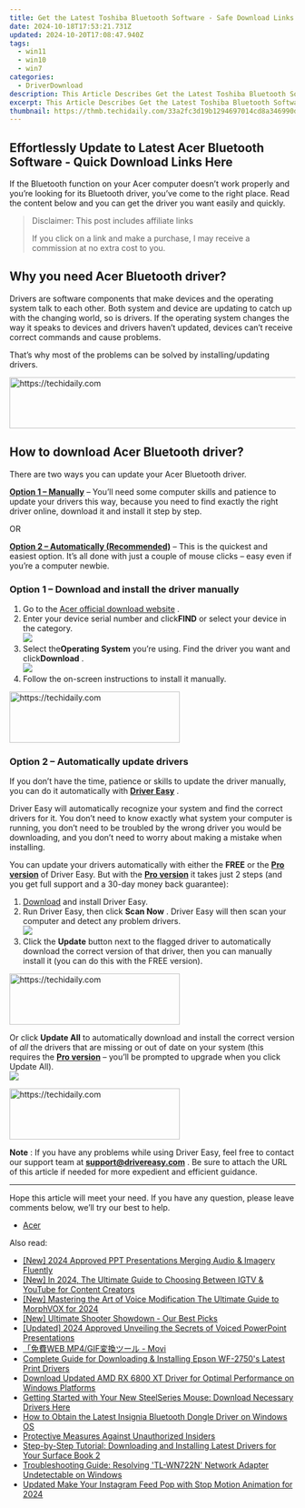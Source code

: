 ```yaml
---
title: Get the Latest Toshiba Bluetooth Software - Safe Download Links Here!
date: 2024-10-18T17:53:21.731Z
updated: 2024-10-20T17:08:47.940Z
tags:
  - win11
  - win10
  - win7
categories:
  - DriverDownload
description: This Article Describes Get the Latest Toshiba Bluetooth Software - Safe Download Links Here!
excerpt: This Article Describes Get the Latest Toshiba Bluetooth Software - Safe Download Links Here!
thumbnail: https://thmb.techidaily.com/33a2fc3d19b1294697014cd8a346990d81bbe0b373b3c35d45e36e3b5fdd2147.jpg
---
```


## Effortlessly Update to Latest Acer Bluetooth Software - Quick Download Links Here

If the Bluetooth function on your Acer computer doesn’t work properly and you’re looking for its Bluetooth driver, you’ve come to the right place. Read the content below and you can get the driver you want easily and quickly.

>  Disclaimer: This post includes affiliate links
>
>  If you click on a link and make a purchase, I may receive a commission at no extra cost to you.
>

## Why you need Acer Bluetooth driver?

 Drivers are software components that make devices and the operating system talk to each other. Both system and device are updating to catch up with the changing world, so is drivers. If the operating system changes the way it speaks to devices and drivers haven’t updated, devices can’t receive correct commands and cause problems.

 That’s why most of the problems can be solved by installing/updating drivers.

<!-- affiliate ads begin -->
<a href="https://appsumo.8odi.net/c/5597632/2043593/7443" target="_top" id="2043593">
  <img src="//a.impactradius-go.com/display-ad/7443-2043593" border="0" alt="https://techidaily.com" width="728" height="90"/>
</a>
<img height="0" width="0" src="https://appsumo.8odi.net/i/5597632/2043593/7443" style="position:absolute;visibility:hidden;" border="0" />
<!-- affiliate ads end -->

## How to download Acer Bluetooth driver?

There are two ways you can update your Acer Bluetooth driver.

**[Option 1 – Manually](https://tools.techidaily.com/drivereasy/download/)**  – You’ll need some computer skills and patience to update your drivers this way, because you need to find exactly the right driver online, download it and install it step by step.

OR

**[Option 2 – Automatically (Recommended)](https://www.drivereasy.com/knowledge/download-acer-bluetooth-driver-quickly-easily/#op2)**  – This is the quickest and easiest option. It’s all done with just a couple of mouse clicks – easy even if you’re a computer newbie.

### **Option 1 –** **Download and install the driver manually**

1. Go to the[](https://www.amd.com/en/support) [Acer official download website](https://www.acer.com/ac/en/US/content/drivers) .
2. Enter your device serial number and click**FIND** or select your device in the category.  
![](https://images.drivereasy.com/wp-content/uploads/2019/11/acer.jpg)
3. Select the**Operating System** you’re using. Find the driver you want and click**Download** .  
![](https://images.drivereasy.com/wp-content/uploads/2019/11/download.jpg)
4. Follow the on-screen instructions to install it manually.

<!-- affiliate ads begin -->
<a href="https://aligracehair.sjv.io/c/5597632/1925565/19272" target="_top" id="1925565">
  <img src="//a.impactradius-go.com/display-ad/19272-1925565" border="0" alt="https://techidaily.com" width="300" height="90"/>
</a>
<img height="0" width="0" src="https://aligracehair.sjv.io/i/5597632/1925565/19272" style="position:absolute;visibility:hidden;" border="0" />
<!-- affiliate ads end -->

### **Option 2 – Automatically update drivers**

 If you don’t have the time, patience or skills to update the driver manually, you can do it automatically with **[Driver Easy](https://tools.techidaily.com/drivereasy/download/)**  .

 Driver Easy will automatically recognize your system and find the correct drivers for it. You don’t need to know exactly what system your computer is running, you don’t need to be troubled by the wrong driver you would be downloading, and you don’t need to worry about making a mistake when installing.

 You can update your drivers automatically with either the **FREE** or the **[Pro version](https://tools.techidaily.com/drivereasy/download/)**  of Driver Easy. But with the **[Pro version](https://tools.techidaily.com/drivereasy/download/)**  it takes just 2 steps (and you get full support and a 30-day money back guarantee):

1. [Download](https://tools.techidaily.com/drivereasy/download/) and install Driver Easy.
2. Run Driver Easy, then click **Scan Now** . Driver Easy will then scan your computer and detect any problem drivers.  
![](https://images.drivereasy.com/wp-content/uploads/2019/10/12a.jpg)
3. Click the **Update**  button next to the flagged driver to automatically download the correct version of that driver, then you can manually install it (you can do this with the FREE version).  

<!-- affiliate ads begin -->
<a href="https://laganoo.pxf.io/c/5597632/1657395/16446" target="_top" id="1657395">
  <img src="//a.impactradius-go.com/display-ad/16446-1657395" border="0" alt="https://techidaily.com" width="300" height="90"/>
</a>
<img height="0" width="0" src="https://laganoo.pxf.io/i/5597632/1657395/16446" style="position:absolute;visibility:hidden;" border="0" />
<!-- affiliate ads end -->

 Or click **Update All** to automatically download and install the correct version of _all_ the drivers that are missing or out of date on your system (this requires the **[Pro version](https://tools.techidaily.com/drivereasy/download/)**  – you’ll be prompted to upgrade when you click Update All).  
![](https://images.drivereasy.com/wp-content/uploads/2019/11/Bluetooth.jpg)

<!-- affiliate ads begin -->
<a href="https://dhgate.sjv.io/c/5597632/2106655/12108" target="_top" id="2106655">
  <img src="//a.impactradius-go.com/display-ad/12108-2106655" border="0" alt="https://techidaily.com" width="300" height="90"/>
</a>
<img height="0" width="0" src="https://dhgate.sjv.io/i/5597632/2106655/12108" style="position:absolute;visibility:hidden;" border="0" />
<!-- affiliate ads end -->

**Note** : If you have any problems while using Driver Easy, feel free to contact our support team at **[support@drivereasy.com](https://tools.techidaily.com/drivereasy/download/)**  . Be sure to attach the URL of this article if needed for more expedient and efficient guidance.

---

 Hope this article will meet your need. If you have any question, please leave comments below, we’ll try our best to help.

* [Acer](https://tools.techidaily.com/drivereasy/download/)

<ins class="adsbygoogle"
     style="display:block"
     data-ad-format="autorelaxed"
     data-ad-client="ca-pub-7571918770474297"
     data-ad-slot="1223367746"></ins>

<ins class="adsbygoogle"
     style="display:block"
     data-ad-client="ca-pub-7571918770474297"
     data-ad-slot="8358498916"
     data-ad-format="auto"
     data-full-width-responsive="true"></ins>

<span class="atpl-alsoreadstyle">Also read:</span>
<div><ul>
<li><a href="https://screen-mirroring-recording.techidaily.com/new-2024-approved-ppt-presentations-merging-audio-and-imagery-fluently/"><u>[New] 2024 Approved PPT Presentations Merging Audio & Imagery Fluently</u></a></li>
<li><a href="https://youtube-data.techidaily.com/n-2024-the-ultimate-guide-to-choosing-between-igtv-and-youtube-for-content-creators/"><u>[New] In 2024, The Ultimate Guide to Choosing Between IGTV & YouTube for Content Creators</u></a></li>
<li><a href="https://fox-glue.techidaily.com/new-mastering-the-art-of-voice-modification-the-ultimate-guide-to-morphvox-for-2024/"><u>[New] Mastering the Art of Voice Modification The Ultimate Guide to MorphVOX for 2024</u></a></li>
<li><a href="https://desktop-recording.techidaily.com/new-ultimate-shooter-showdown-our-best-picks/"><u>[New] Ultimate Shooter Showdown - Our Best Picks</u></a></li>
<li><a href="https://desktop-recording.techidaily.com/updated-2024-approved-unveiling-the-secrets-of-voiced-powerpoint-presentations/"><u>[Updated] 2024 Approved Unveiling the Secrets of Voiced PowerPoint Presentations</u></a></li>
<li><a href="https://solve-helper.techidaily.com/web-mp4gif-movi/"><u>「免費WEB MP4/GIF変換ツール - Movi</u></a></li>
<li><a href="https://win-amazing.techidaily.com/complete-guide-for-downloading-and-installing-epson-wf-2750s-latest-print-drivers/"><u>Complete Guide for Downloading & Installing Epson WF-2750's Latest Print Drivers</u></a></li>
<li><a href="https://win-amazing.techidaily.com/download-updated-amd-rx-6800-xt-driver-for-optimal-performance-on-windows-platforms/"><u>Download Updated AMD RX 6800 XT Driver for Optimal Performance on Windows Platforms</u></a></li>
<li><a href="https://win-amazing.techidaily.com/getting-started-with-your-new-steelseries-mouse-download-necessary-drivers-here/"><u>Getting Started with Your New SteelSeries Mouse: Download Necessary Drivers Here</u></a></li>
<li><a href="https://win-amazing.techidaily.com/how-to-obtain-the-latest-insignia-bluetooth-dongle-driver-on-windows-os/"><u>How to Obtain the Latest Insignia Bluetooth Dongle Driver on Windows OS</u></a></li>
<li><a href="https://win11.techidaily.com/protective-measures-against-unauthorized-insiders/"><u>Protective Measures Against Unauthorized Insiders</u></a></li>
<li><a href="https://win-amazing.techidaily.com/step-by-step-tutorial-downloading-and-installing-latest-drivers-for-your-surface-book-2/"><u>Step-by-Step Tutorial: Downloading and Installing Latest Drivers for Your Surface Book 2</u></a></li>
<li><a href="https://win-amazing.techidaily.com/troubleshooting-guide-resolving-tl-wn722n-network-adapter-undetectable-on-windows/"><u>Troubleshooting Guide: Resolving 'TL-WN722N' Network Adapter Undetectable on Windows</u></a></li>
<li><a href="https://ai-video-apps.techidaily.com/updated-make-your-instagram-feed-pop-with-stop-motion-animation-for-2024/"><u>Updated Make Your Instagram Feed Pop with Stop Motion Animation for 2024</u></a></li>
</ul></div>

